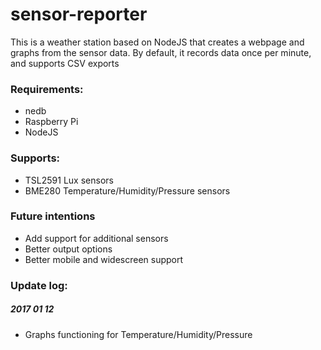 # sensor-reporter
This is a weather station based on NodeJS that creates a webpage and graphs from the sensor data. By default, it records data once per minute, and supports CSV exports
### Requirements:
- nedb
- Raspberry Pi
- NodeJS

### Supports:
- TSL2591 Lux sensors
- BME280 Temperature/Humidity/Pressure sensors

### Future intentions
 - Add support for additional sensors
 - Better output options
 - Better mobile and widescreen support
 
### Update log:
##### 2017 01 12
- Graphs functioning for Temperature/Humidity/Pressure
